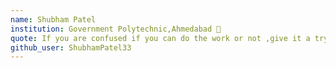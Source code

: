 ```yaml
---
name: Shubham Patel 
institution: Government Polytechnic,Ahmedabad 🚩
quote: If you are confused if you can do the work or not ,give it a try and then only you will know if you succeed or fail in it . 
github_user: ShubhamPatel33
---
```

